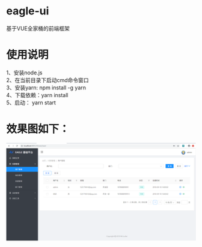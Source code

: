 # eagle-ui
基于VUE全家桶的前端框架

# 使用说明
 1、安装node.js<br>
 2、在当前目录下启动cmd命令窗口<br>
 3、安装yarn: npm install -g yarn<br>
 4、下载依赖：yarn install<br>
 5、启动： yarn start
 
 # 效果图如下：
 ![](https://github.com/lucy8806/eagle/blob/master/doc/img/2.jpg)
